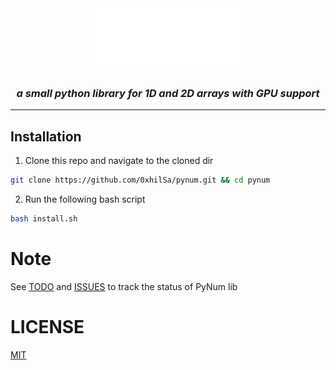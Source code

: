 <div align="center">
<picture>
  <source media="(prefers-color-scheme:light)" srcset="/docs/pynum.svg">
  <img alt="pynum-logo" src="./docs/pynum.svg" width="50%" height="50%">
</picture>
  
<h3><i><b>a small python library for 1D and 2D arrays with GPU support</b></i></h3>
</div>

---

## Installation
1. Clone this repo and navigate to the cloned dir
```bash
git clone https://github.com/0xhilSa/pynum.git && cd pynum
```

2. Run the following bash script
```bash
bash install.sh
```

# Note
See [TODO](https://github.com/0xhilSa/pynum/blob/master/TODO.md) and [ISSUES](https://github.com/0xhilSa/pynum/blob/master/ISSUES.md)  to track the status of PyNum lib

# LICENSE
[MIT](https://github.com/0xhilSa/pynum/tree/master?tab=MIT-1-ov-file#readme)

